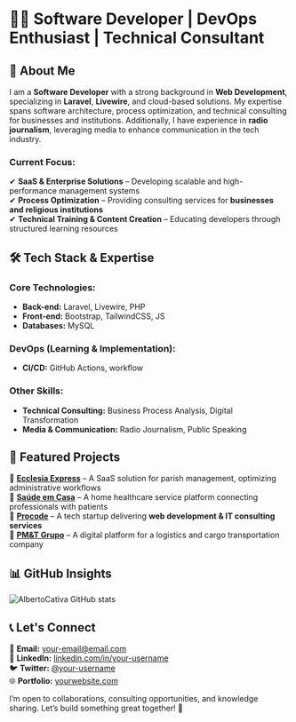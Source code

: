 # 👨‍💻 Software Developer | DevOps Enthusiast | Technical Consultant  

## 🚀 About Me  
I am a **Software Developer** with a strong background in **Web Development**, specializing in **Laravel**, **Livewire**, and cloud-based solutions. My expertise spans software architecture, process optimization, and technical consulting for businesses and institutions. Additionally, I have experience in **radio journalism**, leveraging media to enhance communication in the tech industry.  

### **Current Focus:**  
✔ **SaaS & Enterprise Solutions** – Developing scalable and high-performance management systems  
✔ **Process Optimization** – Providing consulting services for **businesses and religious institutions**  
✔ **Technical Training & Content Creation** – Educating developers through structured learning resources  


## 🛠️ Tech Stack & Expertise  

### **Core Technologies:**  
- **Back-end:** Laravel, Livewire, PHP  
- **Front-end:** Bootstrap, TailwindCSS, JS  
- **Databases:** MySQL  

### **DevOps (Learning & Implementation):**  
- **CI/CD:** GitHub Actions, workflow  

### **Other Skills:**  
- **Technical Consulting:** Business Process Analysis, Digital Transformation  
- **Media & Communication:** Radio Journalism, Public Speaking  


## 🌟 Featured Projects  

📌 **[Ecclesia Express](#)** – A SaaS solution for parish management, optimizing administrative workflows  
📌 **[Saúde em Casa](#)** – A home healthcare service platform connecting professionals with patients  
📌 **[Procode](#)** – A tech startup delivering **web development & IT consulting services**  
📌 **[PM&T Grupo](#)** – A digital platform for a logistics and cargo transportation company  


## 📊 GitHub Insights  
![AlbertoCativa GitHub stats](https://github-readme-stats.vercel.app/api?username=albertocativa&show_icons=true&theme=radical)

## 📞 Let's Connect  

📧 **Email:** [your-email@email.com](mailto:your-email@email.com)  
💼 **LinkedIn:** [linkedin.com/in/your-username](#)  
🐦 **Twitter:** [@your-username](#)  
🌐 **Portfolio:** [yourwebsite.com](#)  

I’m open to collaborations, consulting opportunities, and knowledge sharing. Let’s build something great together! 🚀  







